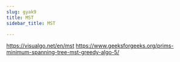 ```yaml
---
slug: gyak9
title: MST 
sidebar_title: MST

---
```


https://visualgo.net/en/mst
https://www.geeksforgeeks.org/prims-minimum-spanning-tree-mst-greedy-algo-5/

<!--stackedit_data:
eyJoaXN0b3J5IjpbLTE2MDgyODQ1ODEsMTU4MjgwMDc0OV19
-->